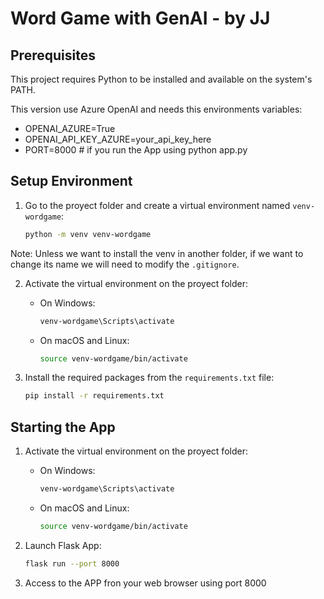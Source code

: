 # Word Game with GenAI - by JJ

## Prerequisites

This project requires Python to be installed and available on the system's PATH.

This version use Azure OpenAI and needs this environments variables:
* OPENAI_AZURE=True
* OPENAI_API_KEY_AZURE=your_api_key_here
* PORT=8000 # if you run the App using python app.py

## Setup Environment

1. Go to the proyect folder and create a virtual environment named `venv-wordgame`:
   ```bash
   python -m venv venv-wordgame
   ```

Note: Unless we want to install the venv in another folder, if we want to change its name we will need to modify the `.gitignore`.

2. Activate the virtual environment on the proyect folder:
   - On Windows:
     ```bash
     venv-wordgame\Scripts\activate
     ```
   - On macOS and Linux:
     ```bash
     source venv-wordgame/bin/activate
     ```

3. Install the required packages from the `requirements.txt` file:
   ```bash
   pip install -r requirements.txt
   ```

## Starting the App

1. Activate the virtual environment on the proyect folder:
   - On Windows:
     ```bash
     venv-wordgame\Scripts\activate
     ```
   - On macOS and Linux:
     ```bash
     source venv-wordgame/bin/activate
     ```

2. Launch Flask App:
   ```bash
   flask run --port 8000
   ```

3. Access to the APP fron your web browser using port 8000 
